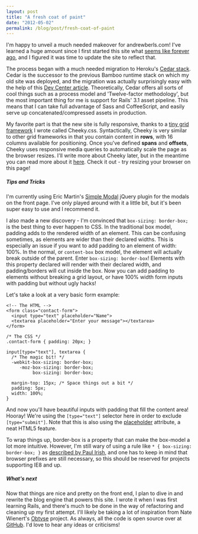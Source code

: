 ```yaml
---
layout: post
title: "A fresh coat of paint"
date: "2012-05-02"
permalink: /blog/post/fresh-coat-of-paint
---
```


<p>
I'm happy to unveil a much needed makeover for andrewberls.com! I've learned a huge amount since I first started this site what <a href="/blog/post/hello-world">seems like forever ago</a>, and I figured it was time to update the site to reflect that.
</p>

<p>
The process began with a much needed migration to Heroku's <a href="https://devcenter.heroku.com/articles/cedar">Cedar stack</a>. Cedar is the successor to the previous Bamboo runtime stack on which my old site was deployed, and the migration was actually surprisingly easy with the help of this <a href="https://devcenter.heroku.com/articles/cedar-migration">Dev Center article</a>. Theoretically, Cedar offers all sorts of cool things such as a process model and 'Twelve-factor methodology', but the most important thing for me is support for Rails' 3.1 asset pipeline. This means that I can take full advantage of Sass and CoffeeScript, and easily serve up concatenated/compressed assets in production.
</p>

<p>
My favorite part is that the new site is fully responsive, thanks to a <a href="http://andrewberls.github.com/Cheeky/">tiny grid framework</a> I wrote called Cheeky.css. Syntactically, Cheeky is very similar to other grid frameworks in that you contain content in <strong>rows</strong>, with 16 columns available for positioning. Once you've defined <strong>spans</strong> and <strong>offsets</strong>, Cheeky uses responsive media queries to automatically scale the page as the browser resizes. I'll write more about Cheeky later, but in the meantime you can read more about it <a href="http://andrewberls.github.com/Cheeky/">here</a>. Check it out - try resizing your browser on this page!
</p>

<break />

<h5>Tips and Tricks</h5>
<p>
I'm currently using Eric Martin's <a href="http://www.ericmmartin.com/projects/simplemodal/">Simple Modal</a> jQuery plugin for the modals on the front page. I've only played around with it a little bit, but it's been super easy to use and I recommend it.
</p>

<p>
I also made a new discovery - I'm convinced that <code>box-sizing: border-box;</code> is the best thing to ever happen to CSS. In the traditional box model, padding adds to the rendered width of an element. This can be confusing sometimes, as elements are wider than their declared widths. This is especially an issue if you want to add padding to an element of width: 100%. In the normal, or <code>content-box</code> box model, the element will actually break outside of the parent. Enter <code>box-sizing: border-box</code>! Elements with this property declared will render with their declared width, and padding/borders will cut inside the box. Now you can add padding to elements without breaking a grid layout, or have 100% width form inputs with padding but without ugly hacks!
</p>

<p>
Let's take a look at a very basic form example:
</p>

<pre><code><span class="comment">&lt;!-- The HTML --&gt;</span>
&lt;form class=&quot;contact-form&quot;&gt;
  &lt;input type=&quot;text&quot; placeholder=&quot;Name&quot;&gt;
  &lt;textarea placeholder=&quot;Enter your message&quot;&gt;&lt;/textarea&gt;
&lt;/form&gt;

<span class="comment">/* The CSS */</span>
.contact-form { padding: 20px; }

input[type="text"], textarea {
  /* The magic bit! */
  -webkit-box-sizing: border-box;
     -moz-box-sizing: border-box;
          box-sizing: border-box;

  margin-top: 15px; /* Space things out a bit */
  padding: 5px;
  width: 100%;
} 
</code></pre>

<p>
And now you'll have beautiful inputs with padding that fill the content area! Hooray! We're using the <code>[type="text"]</code> selector here in order to exclude <code>[type="submit"]</code>. Note that this is also using the <a href="http://davidwalsh.name/html5-placeholder">placeholder</a> attribute, a neat HTML5 feature.
</p>

<p>
To wrap things up, border-box is a property that can make the box-model a lot more intuitive. However, I'm still wary of using a rule like <code>* { box-sizing: border-box; }</code> as <a href="http://paulirish.com/2012/box-sizing-border-box-ftw/">described by Paul Irish</a>, and one has to keep in mind that browser prefixes are still necessary, so this should be reserved for projects supporting IE8 and up.
</p>



<h5>What's next</h5>
<p>
Now that things are nice and pretty on the front end, I plan to dive in and rewrite the blog engine that powers this site. I wrote it when I was first learning Rails, and there's much to be done in the way of refactoring and cleaning up my first attempt. I'll likely be taking a lot of inspiration from Nate Wienert's <a href="http://natewienert.com/codename-obtvse">Obtvse</a> project. As always, all the code is open source over at <a href="https://github.com/andrewberls/andrewberls">GitHub</a>. I'd love to hear any ideas or criticisms!
</p>

